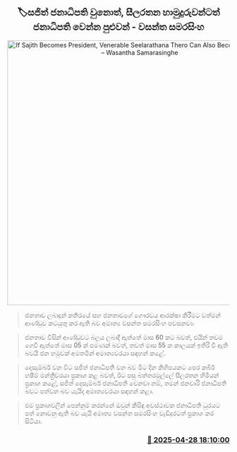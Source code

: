 <p align='center'><b><h2 align='center' title='If Sajith Becomes President, Venerable Seelarathana Thero Can Also Become President – Wasantha Samarasinghe'>🏷සජිත් ජනාධිපති වුනොත්, සීලරතන හාමුදුරුවන්ටත් ජනාධිපති වෙන්න පුළුවන් - වසන්ත සමරසිංහ</h2></b></p>
<p align='center'><img src='https://helakuru.sgp1.cdn.digitaloceanspaces.com/esana/images/lib/wasantha-samarasinhe-media.jpg' width='600' alt='If Sajith Becomes President, Venerable Seelarathana Thero Can Also Become President – Wasantha Samarasinghe'></p>

> ජනතාව ලබාදුන් කතිරයේ සහ ජනතාවගේ ගෞරවය ආරක්ෂා කිරීමට වත්මන් ආණ්ඩුව කටයුතු කර ඇති බව අමාත්‍ය වසන්ත සමරසිංහ පවසනවා.

> ජනතාව විසින් ආණ්ඩුවට බලය ලබාදී ඇත්තේ මාස 60 කට බවත්, එයින් තවම ගෙවී ඇත්තේ මාස 05 ක් පමණක් බවත්, තවත් මාස 55 ක කාලයක් ඉතිරි වී ඇති බවයි ජන හමුවක් අමතමින් අමාත්‍යවරයා සඳහන් කළේ.

> දෙසැම්බර් වන විට සජිත් ජනාධිපති වන බව මීට දින කිහිපයකට පෙර කබීර් හෂීම් මන්ත්‍රීවරයා ප්‍රකාශ කළ බවත්, ඊට පසු බත්තරමුල්ලේ සීලරතන හිමියන් ප්‍රකාශ කළේ, සජිත් දෙසැම්බර් ජනාධිපති වෙනවා නම්, තමන් ජනවාරි ජනාධිපති බවට පත්වන බව යැයිද අමාත්‍යවරයා සඳහන් කළා.

> එම ප්‍රකාශවලින් පෙන්නුම් කරන්නේ ඔවුන් කිසිඳු අවස්ථාවක ජනාධිපති ධුරයට පත් නොවනු ඇති බව යැයි අමාත්‍ය වසන්ත සමරසිංහ වැඩිදුරටත් ප්‍රකාශ කර සිටියා.



<h3 align='right'><a href='https://www.helakuru.lk/esana/p/109621/'>📅 2025-04-28 18:10:00</a></h3>
